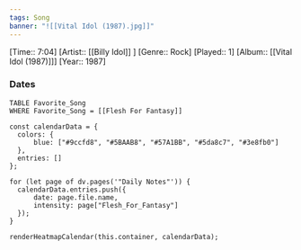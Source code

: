 ```yaml
---
tags: Song  
banner: "![[Vital Idol (1987).jpg]]"
---
```

[Time:: 7:04]
[Artist:: [[Billy Idol]] ]
[Genre:: Rock]
[Played:: 1]
[Album:: [[Vital Idol (1987)]]]
[Year:: 1987]
### Dates
````dataview
TABLE Favorite_Song
WHERE Favorite_Song = [[Flesh For Fantasy]]
````
  ```dataviewjs
const calendarData = { 
	colors: { 
		blue: ["#9ccfd8", "#5BAAB8", "#57A1BB", "#5da8c7", "#3e8fb0"] 
	}, 
	entries: [] 
}; 

for (let page of dv.pages('"Daily Notes"')) { 
	calendarData.entries.push({ 
		date: page.file.name, 
		intensity: page["Flesh_For_Fantasy"]
	}); 
} 

renderHeatmapCalendar(this.container, calendarData);
```
